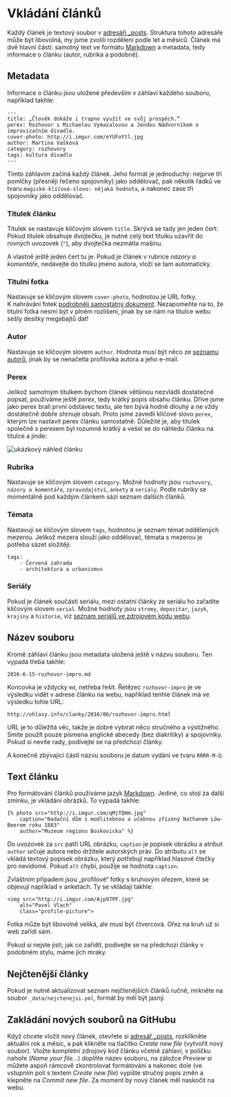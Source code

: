 # Vkládání článků

Každý článek je textový soubor v [adresáři \_posts](https://github.com/Ohlasy/web/tree/gh-pages/_posts). Struktura tohoto adresáře může být libovolná, my jsme zvolili rozdělení podle let a měsíců. Článek má dvě hlavní části: samotný text ve formátu [Markdown](https://github.com/Ohlasy/redakce/blob/master/markdown.md) a metadata, tedy informace o článku (autor, rubrika a podobně).

## Metadata

Informace o článku jsou uložené především v záhlaví každého souboru, například takhle:

    ---
    title: „Člověk dokáže i trapno využít ve svůj prospěch.“
    perex: Rozhovor s Michaelou Vymazalovou a Jendou Nádvorníkem o improvizačním divadle.
    cover-photo: http://i.imgur.com/eYUFoYtl.jpg
    author: Martina Vašková
    category: rozhovory
    tags: kultura divadlo
    ---

Tímto záhlavím začíná každý článek. Jeho formát je jednoduchý: nejprve tři pomlčky (přesněji řečeno spojovníky) jako oddělovač, pak několik řádků ve tvaru `magické-klíčové-slovo: nějaká hodnota`, a nakonec zase tři spojovníky jako oddělovač.

### Titulek článku

Titulek se nastavuje klíčovým slovem `title`. Skrývá se tady jen jeden čert: Pokud titulek obsahuje dvojtečku, je nutné celý text titulku uzavřít do rovných uvozovek (`"`), aby dvojtečka nezmátla mašinu.

A vlastně ještě jeden čert tu je: Pokud je článek v rubrice *názory a komentáře*, nedávejte do titulku jméno autora, vloží se tam automaticky.

### Titulní fotka

Nastavuje se klíčovým slovem `cover-photo`, hodnotou je URL fotky. K nahrávání fotek [podrobněji samostatný dokument](https://github.com/Ohlasy/redakce/blob/master/vkladani-fotografii.md). Nezapomeňte na to, že titulní fotka nesmí být v plném rozlišení, jinak by se nám na titulce webu sešly desítky megabajtů dat!

### Autor

Nastavuje se klíčovým slovem `author`. Hodnota musí být něco ze [seznamu autorů](https://github.com/Ohlasy/web/blob/gh-pages/_data/autori.yml), jinak by se nenačetla profilovka autora a jeho e-mail.

### Perex

Jelikož samotným titulkem bychom článek většinou nezvládli dostatečně popsat, používáme ještě _perex_, tedy krátký popis obsahu článku. Dříve jsme jako perex brali první odstavec textu, ale ten bývá hodně dlouhý a ne vždy dostatečně dobře shrnuje obsah. Proto jsme zavedli klíčové slovo `perex`, kterým lze nastavit perex článku samostatně. Důležité je, aby titulek společně s perexem byl rozumně krátký a vešel se do náhledu článku na titulce a jinde:

![ukázkový náhled článku](http://i.imgur.com/Eqp4kiv.png)

### Rubrika

Nastavuje se klíčovým slovem `category`. Možné hodnoty jsou `rozhovory`, `názory a komentáře`, `zpravodajství`, `ankety` a `seriály`. Podle rubriky se momentálně pod každým článkem sází seznam dalších článků.

### Témata

Nastavují se klíčovým slovem `tags`, hodnotou je seznam témat oddělených mezerou. Jelikož mezera slouží jako oddělovač, témata s mezerou je potřeba sázet složitěji:

    tags:
        - Červená zahrada
        - architektura a urbanismus

### Seriály

Pokud je článek součástí seriálu, mezi ostatní články ze seriálu ho zařadíte klíčovým slovem `serial`. Možné hodnoty jsou `stromy`, `depozitar`, `jazyk`, `krajiny` a `historie`, viz [seznam seriálů ve zdrojovém kódu webu](https://github.com/Ohlasy/web/tree/gh-pages/_includes/serials).

## Název souboru

Kromě záhlaví článku jsou metadata uložená ještě v názvu souboru. Ten vypadá třeba takhle:

    2016-6-15-rozhovor-impro.md

Koncovka je vždycky `md`, netřeba řešit. Řetězec `rozhovor-impro` je ve výsledku vidět v adrese článku na webu, například tenhle článek má ve výsledku tohle URL:

    http://ohlasy.info/clanky/2016/06/rozhovor-impro.html

URL je to důležitá věc, takže je dobré vybírat něco stručného a výstižného. Smíte použít pouze písmena anglické abecedy (bez diakritiky) a spojovníky. Pokud si nevíte rady, podívejte se na předchozí články.

A konečně zbývající částí názvu souboru je datum vydání ve tvaru `RRRR-M-D`.

## Text článku

Pro formátování článků používáme jazyk [Markdown](https://github.com/Ohlasy/redakce/blob/master/markdown.md). Jediné, co stojí za další zmínku, je vkládání obrázků. To vypadá takhle:

    {% photo src="http://i.imgur.com/qMjTQHm.jpg"
        caption="Nadační dům s modlitebnou a učebnou zřízený Nathanem Löw-Beerem roku 1883"
        author="Muzeum regionu Boskovicka" %}

Do uvozovek za `src` patří URL obrázku, `caption` je popisek obrázku a atribut `author` určuje autora nebo držitele autorských práv. Do atributu `alt` se vkládá textový popisek obrázku, který potřebují například hlasové čtečky pro nevidomé. Pokud `alt` chybí, použije se hodnota `caption`.

Zvláštním případem jsou „profilové“ fotky s kruhovým ořezem, které se objevují například v anketách. Ty se vkládají takhle:

    <img src="http://i.imgur.com/Ajp97PF.jpg"
        alt="Pavel Vlach"
        class="profile-picture">
        
Fotka může být libovolně veliká, ale musí být čtvercová. Ořez na kruh už si web zařídí sám.

Pokud si nejste jisti, jak co zařídit, podívejte se na předchozí články v podobném stylu, máme jich mraky.

## Nejčtenější články

Pokud je nutné aktualizovat seznam nejčtenějších článků ručně, mrkněte na soubor `_data/nejctenejsi.yml`, formát by měl být jasný.

## Zakládání nových souborů na GitHubu

Když chcete vložit nový článek, otevřete si [adresář \_posts](https://github.com/Ohlasy/web/tree/gh-pages/_posts), rozklikněte aktuální rok a měsíc, a pak klikněte na tlačítko _Create new file_ (vytvořit nový soubor). Vložte kompletní zdrojový kód článku včetně záhlaví, v políčku nahoře (_Name your file…_) doplňte název souboru, na záložce _Preview_ si můžete aspoň rámcově zkontrolovat formátování a nakonec dole (ve vstupním poli s textem _Create new file_) vypište stručný popis změn a klepněte na _Commit new file_. Za moment by nový článek měl naskočit na webu.
